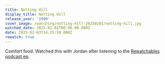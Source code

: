 ```yaml
---
title: Notting Hill
display_title: Notting Hill
release_year: '1999'
cover_image: /watching/notting-hill-20250201/notting-hill.jpg
watched_date: 2025-02-01T00:00:00.000Z
date: 2025-02-03T14:25:59.000Z
rewatch: true
---
```

Comfort food. Watched this with Jordan after listening to the [Rewatchables podcast ep](https://www.theringer.com/2019/05/16/pop-culture/the-rewatchables-1999-notting-hill).
